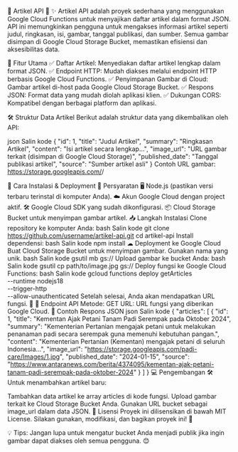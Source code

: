 📰 Artikel API 🚀
✨ Artikel API adalah proyek sederhana yang menggunakan Google Cloud Functions untuk menyajikan daftar artikel dalam format JSON. API ini memungkinkan pengguna untuk mengakses informasi artikel seperti judul, ringkasan, isi, gambar, tanggal publikasi, dan sumber. Semua gambar disimpan di Google Cloud Storage Bucket, memastikan efisiensi dan aksesibilitas data.

🌟 Fitur Utama
✅ Daftar Artikel: Menyediakan daftar artikel lengkap dalam format JSON.
✅ Endpoint HTTP: Mudah diakses melalui endpoint HTTP berbasis Google Cloud Functions.
✅ Penyimpanan Gambar di Cloud: Gambar artikel di-host pada Google Cloud Storage Bucket.
✅ Respons JSON: Format data yang mudah diolah aplikasi klien.
✅ Dukungan CORS: Kompatibel dengan berbagai platform dan aplikasi.

🛠 Struktur Data Artikel
Berikut adalah struktur data yang dikembalikan oleh API:

json
Salin kode
{
  "id": 1,
  "title": "Judul Artikel",
  "summary": "Ringkasan Artikel",
  "content": "Isi artikel secara lengkap...",
  "image_url": "URL gambar terkait (disimpan di Google Cloud Storage)",
  "published_date": "Tanggal publikasi artikel",
  "source": "Sumber artikel asli"
}
Contoh URL gambar:
https://storage.googleapis.com/<nama-bucket>/<nama-file-gambar>

🚀 Cara Instalasi & Deployment
🔧 Persyaratan
🖥 Node.js (pastikan versi terbaru terinstal di komputer Anda).
☁ Akun Google Cloud dengan project aktif.
🛠 Google Cloud SDK yang sudah dikonfigurasi.
📦 Cloud Storage Bucket untuk menyimpan gambar artikel.
📥 Langkah Instalasi
Clone repository ke komputer Anda:
bash
Salin kode
git clone https://github.com/username/artikel-api.git
cd artikel-api
Install dependensi:
bash
Salin kode
npm install
☁ Deployment ke Google Cloud
Buat Cloud Storage Bucket untuk menyimpan gambar. Gunakan nama yang unik.
bash
Salin kode
gsutil mb gs://<nama-bucket>
Upload gambar ke bucket Anda:
bash
Salin kode
gsutil cp path/to/image.jpg gs://<nama-bucket>
Deploy fungsi ke Google Cloud Functions:
bash
Salin kode
gcloud functions deploy getArticles \
--runtime nodejs18 \
--trigger-http \
--allow-unauthenticated
Setelah selesai, Anda akan mendapatkan URL fungsi. 🎉
🔗 Endpoint API
Metode: GET
URL: URL fungsi yang diberikan Google Cloud.
📄 Contoh Respons JSON
json
Salin kode
{
  "articles": [
    {
      "id": 1,
      "title": "Kementan Ajak Petani Tanam Padi Serempak pada Oktober 2024",
      "summary": "Kementerian Pertanian mengajak petani untuk melakukan penanaman padi secara serempak guna memenuhi kebutuhan pangan.",
      "content": "Kementerian Pertanian (Kementan) mengajak petani di seluruh Indonesia...",
      "image_url": "https://storage.googleapis.com/padi-care/Images/1.jpg",
      "published_date": "2024-01-15",
      "source": "https://www.antaranews.com/berita/4374095/kementan-ajak-petani-tanam-padi-serempak-pada-oktober-2024"
    }
  ]
}
💻 Pengembangan
🛠 Untuk menambahkan artikel baru:

Tambahkan data artikel ke array articles di kode fungsi.
Upload gambar terkait ke Cloud Storage Bucket Anda.
Gunakan URL bucket sebagai image_url dalam data JSON.
📜 Lisensi
Proyek ini dilisensikan di bawah MIT License. Silakan gunakan, modifikasi, dan bagikan proyek ini! 💖

💡 Tips: Jangan lupa untuk mengatur bucket Anda menjadi publik jika ingin gambar dapat diakses oleh semua pengguna. 😊

